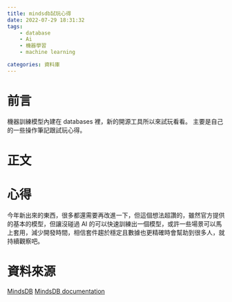 ```yaml
---
title: mindsdb試玩心得
date: 2022-07-29 18:31:32
tags:
    - database
    - Ai
    - 機器學習
    - machine learning

categories: 資料庫
---
```


# 前言

機器訓練模型內建在 databases 裡，新的開源工具所以來試玩看看。
主要是自己的一些操作筆記跟試玩心得。

# 正文

# 心得

今年新出來的東西，很多都還需要再改進一下，但這個想法超讚的，雖然官方提供的基本的模型，但讓沒碰過 AI 的可以快速訓練出一個模型，或許一些場景可以馬上套用，減少開發時間，相信套件趨於穩定且數據也更精確時會幫助到很多人，就持續觀察吧。

# 資料來源

[MindsDB](https://cloud.mindsdb.com/editor)
[MindsDB documentation](https://docs.mindsdb.com/)
